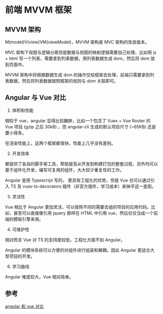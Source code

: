 <author-info date="1630896966359"></author-info>

# 前端 MVVM 框架

## MVVM 架构

M(model)V(view)VM(viewModel)，MVVM 架构是 MVC 架构的改良版本。

MVC 架构下视图与逻辑分离但是数据与视图的映射逻辑需要自己处理，比如用 js + html 写一个列表，需要拿到列表数据，用列表数据生成 dom，然后将 dom 放到页面中。

MVVM 架构中将根据数据生成 dom 的操作交给框架去处理，前端只需要拿到列表数据，然后将列表数据按照框架的规则与 dom 关联即可。

## Angular 与 Vue 对比

1. 体积和性能

相较于 vue，angular 显得比较臃肿，比如一个包含了 Vuex + Vue Router 的 Vue 项目 (gzip 之后 30kB) ，而 angular-cli 生成的默认项目尺寸 (~65KB) 还是要小得多。

在渲染性能上，这两个框架都很快，性能上几乎没有差别。

2. 开发效率

都提供了各自的脚手架工具，帮助提高从开发到构建打包的整套过程，另外均可以基于组件化开发，编写可复用的组件，大大较少重复性的工作。

Angular 是用 Typescript 写的， 更具有工程化的优势，但是 Vue 也可以通过引入 TS 及 vuex-ts-decorators 插件（非官方插件，学习成本）来抹平这一差距。

3. 灵活性

Vue 相比于 Angular 更加灵活，可以按照不同的需要去组织项目的应用代码。比如，甚至可以直接像引用 jquery 那样在 HTML 中引用 vue，然后仅仅当成一个前端的模板引擎来用。

4. 可维护性

相对而言 Vue 对 TS 的支持度较低，工程化方面不如 Angular。

Angular 的模块系统可以方便的对组件进行组装和解耦。因此 Angular 更适合大型项目的开发。

6. 学习曲线

Angular 难度较大，Vue 相对简单。

## 参考

[angular 和 vue 对比](https://blog.csdn.net/kwame211/article/details/107284086)
